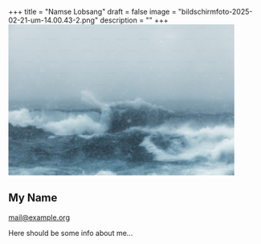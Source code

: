 +++
title = "Namse Lobsang"
draft = false
image = "bildschirmfoto-2025-02-21-um-14.00.43-2.png"
description = ""
+++
![](bildschirmfoto-2025-02-21-um-14.00.43-2.png)

## My Name

mail@example.org

Here should be some info about me...